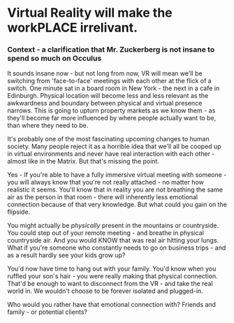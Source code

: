 # Virtual Reality will make the workPLACE irrelivant.

### Context - a clarification that Mr. Zuckerberg is not insane to spend so much on Occulus

It sounds insane now - but not long from now, VR will mean we'll be switching from 'face-to-face' meetings with each other at the flick of a switch. One minute sat in a board room in New York - the next in a cafe in Edinburgh. Physical location will become less and less relevant as the awkwardness and boundary between physical and virtual presence narrows. This is going to upturn property markets as we know them - as they'll become far more influenced by where people actually want to be, than where they need to be.

It's probably one of the most fascinating upcoming changes to human society. Many people reject it as a horrible idea that we'll all be cooped up in virtual environments and never have real interaction with each other - almost like in the Matrix. But that's missing the point.

Yes - If you're able to have a fully immersive virtual meeting with someone - you will always know that you're not really attached - no matter how realistic it seems. You'll know that in reality you are not breathing the same air as the person in that room - there will inherently less emotional connection because of that very knowledge. But what could you gain on the flipside.

You might actually be *physically* present in the mountains or countryside. You could step out of your remote meeting - and breathe in physical countryside air. And you would KNOW that was real air hitting your lungs.
What if you're someone who constantly needs to go on business trips - and as a result hardly see your kids grow up?

You'd now have time to hang out with your family. You'd know when you ruffled your son's hair - you were really making that physical connection.
That'd be enough to want to disconnect from the VR - and take the real world in. We wouldn't choose to be forever isolated and plugged-in.

Who would you rather have that emotional connection with? Friends and family - or potential clients?
